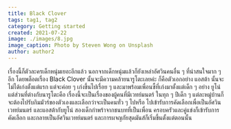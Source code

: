 ```yaml
---
title: Black Clover
tags: tag1, tag2
category: Getting started
created: 2021-07-22
image: ./images/8.jpg
image_caption: Photo by Steven Wong on Unsplash
author: author2
---
```


เรื่องนี้ก็ตัวละครเด็กหนุ่มเยอะอีกแล้ว นอกจากเด็กหนุ่มแล้วก็ยังเหล่าอัศวินคนอื่น ๆ ที่น่าสนใจมาก ๆ อีก โดยพล็อตเรื่อง Black Clover นั้นจะมีความคล้ายนารูโตะเลยค่ะ ก็คือตัวเอกอย่าง แอสต้า นั้นจะไม่ได้เก่งตั้งแต่แรก แต่จะค่อย ๆ เก่งขึ้นไปเรื่อย ๆ และมาพร้อมเพื่อนซี้ที่เก่งมาตั้งแต่เด็ก ๆ อย่าง ยูโน่ แต่ส่วนที่ต่างกับนารูโตะคือ เรื่องนี้จะเป็นเรื่องของผู้คนที่มีเวทย์มนตร์ ในทุก ๆ ปีเด็ก ๆ แต่ละหมู่บ้านก็จะต้องไปรับกิมมัวร์ของตัวเองและเลือกว่าจะเป็นคนทั่ว ๆ ไปหรือ ไปเข้ารับการคัดเลือกเพื่อเป็นอัศวินเวทย์มนตร์ และแอสต้ากับยูโน่ สองเด็กกำพร้าจากชนบทที่เป็นเพื่อน ครอบครัวและคู่แข่งก็เข้ารับการคัดเลือก และกลายเป็นอัศวินเวทย์มนตร์ และการผจญภัยสุดมันส์ก็เริ่มขึ้นตั้งแต่ตอนนั้น

